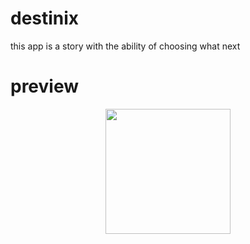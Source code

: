 # destinix

this app is a story with the ability of choosing what next 

# preview

<center>
<img src="https://user-images.githubusercontent.com/68555232/151213887-37f25a0c-e608-4734-afcf-1c862d35dbcc.gif" width="200">
</center>

